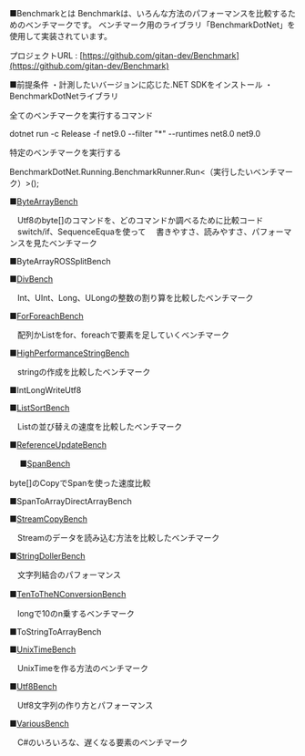 
■Benchmarkとは
Benchmarkは、いろんな方法のパフォーマンスを比較するためのベンチマークです。
ベンチマーク用のライブラリ「BenchmarkDotNet」を使用して実装されています。

プロジェクトURL : [https://github.com/gitan-dev/Benchmark](https://github.com/gitan-dev/Benchmark)

■前提条件
・計測したいバージョンに応じた.NET SDKをインストール
・BenchmarkDotNetライブラリ




全てのベンチマークを実行するコマンド

dotnet run -c Release -f net9.0 --filter "*" --runtimes net8.0 net9.0

特定のベンチマークを実行する

BenchmarkDotNet.Running.BenchmarkRunner.Run<（実行したいベンチマーク）>();



■[ByteArrayBench](https://gitan.dev/?p=213)

　Utf8のbyte[]のコマンドを、どのコマンドか調べるために比較コード
　switch/if、SequenceEquaを使って
　書きやすさ、読みやすさ、パフォーマンスを見たベンチマーク

■ByteArrayROSSplitBench


■[DivBench](https://gitan.dev/?p=275)

　Int、UInt、Long、ULongの整数の割り算を比較したベンチマーク

■[ForForeachBench](https://gitan.dev/?p=180)

　配列かListをfor、foreachで要素を足していくベンチマーク

■[HighPerformanceStringBench](https://gitan.dev/?p=336)

　stringの作成を比較したベンチマーク

■IntLongWriteUtf8

■[ListSortBench](https://gitan.dev/?p=124)

　Listの並び替えの速度を比較したベンチマーク

■[ReferenceUpdateBench](https://gitan.dev/?p=171)

　
■[SpanBench](https://gitan.dev/?p=55)

 byte[]のCopyでSpanを使った速度比較

■SpanToArrayDirectArrayBench

■[StreamCopyBench](https://gitan.dev/?p=180)

　Streamのデータを読み込む方法を比較したベンチマーク

■[StringDollerBench](https://gitan.dev/?p=148)

　文字列結合のパフォーマンス

■[TenToTheNConversionBench](https://gitan.dev/?p=230)　

　longで10のn乗するベンチマーク

■ToStringToArrayBench

■[UnixTimeBench](https://gitan.dev/?p=358)

　UnixTimeを作る方法のベンチマーク

■[Utf8Bench](https://gitan.dev/?p=320)

　Utf8文字列の作り方とパフォーマンス

■[VariousBench](https://gitan.dev/?p=109)

　C#のいろいろな、遅くなる要素のベンチマーク